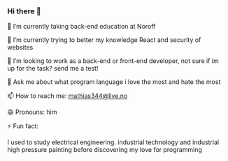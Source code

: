 ### Hi there 👋

🔭 I’m currently taking back-end education at Noroff

🌱 I’m currently trying to better my knowledge React and security of websites

👯 I’m looking to work as a back-end or front-end developer, not sure if im up for the task? send me a test!

💬 Ask me about what program language i love the most and hate the most

📫 How to reach me: mathias344@live.no

😄 Pronouns: him

⚡ Fun fact: 

I used to study electrical engineering. industrial technology and industrial high pressure painting before discovering my love for programming
